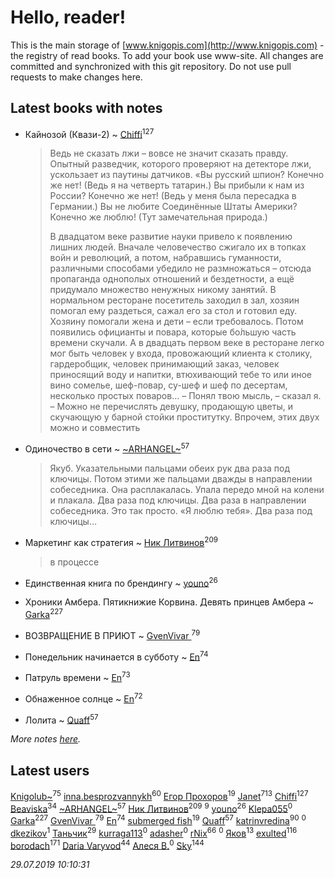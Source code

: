 # Hello, reader!
This is the main storage of [www.knigopis.com](http://www.knigopis.com) - the registry of read books.
To add your book use www-site. All changes are committed and synchronized with this git repository.
Do not use pull requests to make changes here.


## Latest books with notes
* Кайнозой (Квази-2) ~ [Chiffi](users/105/105831994080785626680-google)<sup>127</sup>
    > Ведь не сказать лжи – вовсе не значит сказать правду. Опытный разведчик, которого проверяют на детекторе лжи, ускользает из паутины датчиков. «Вы русский шпион? Конечно же нет!
    > (Ведь я на четверть татарин.)
    > Вы прибыли к нам из России? Конечно же нет!
    > (Ведь у меня была пересадка в Германии.)
    > Вы не любите Соединённые Штаты Америки? Конечно же люблю!
    > (Тут замечательная природа.)
    > 
    > В двадцатом веке развитие науки привело к появлению лишних людей. Вначале человечество сжигало их в топках войн и революций, а потом, набравшись гуманности, различными способами убедило не размножаться – отсюда пропаганда однополых отношений и бездетности, а ещё придумало множество ненужных никому занятий. В нормальном ресторане посетитель заходил в зал, хозяин помогал ему раздеться, сажал его за стол и готовил еду. Хозяину помогали жена и дети – если требовалось. Потом появились официанты и повара, которые бо́льшую часть времени скучали. А в двадцать первом веке в ресторане легко мог быть человек у входа, провожающий клиента к столику, гардеробщик, человек принимающий заказ, человек приносящий воду и напитки, втюхивающий тебе то или иное вино сомелье, шеф-повар, су-шеф и шеф по десертам, несколько простых поваров…
    > – Понял твою мысль, – сказал я. – Можно не перечислять девушку, продающую цветы, и скучающую у барной стойки проститутку. Впрочем, этих двух можно и совместить

* Одиночество в сети ~ [~ARHANGEL~](users/642/64251996-vkontakte)<sup>57</sup>
    > Якуб.
    > Указательными пальцами обеих рук два раза под ключицы. Потом этими же пальцами дважды в направлении собеседника. Она расплакалась. Упала передо мной на колени и плакала. Два раза под ключицы. Два раза в направлении собеседника. Это так просто. «Я люблю тебя». Два раза под ключицы…

* Маркетинг как стратегия ~ [Ник Литвинов](users/241/241974816-vkontakte)<sup>209</sup>
    > в процессе

* Единственная книга по брендингу ~ [youno](users/302/302928912-vkontakte)<sup>26</sup>

* Хроники Амбера. Пятикнижие Корвина. Девять принцев Амбера ~ [Garka](users/115/115753719718250012620-google)<sup>227</sup>

* ВОЗВРАЩЕНИЕ В ПРИЮТ ~ [GvenVivar ](users/158/158266434925901-facebook)<sup>79</sup>

* Понедельник начинается в субботу ~ [En](users/333/333646551-vkontakte)<sup>74</sup>

* Патруль времени ~ [En](users/333/333646551-vkontakte)<sup>73</sup>

* Обнаженное солнце ~ [En](users/333/333646551-vkontakte)<sup>72</sup>

* Лолита ~ [Quaff](users/122/12267158-vkontakte)<sup>57</sup>


_More notes [here](latest_books_with_notes.md)._


## Latest users
[Knigolub~](users/111/111878597279669641685-google)<sup>75</sup> 
[inna.besprozvannykh](users/733/73323849-yandex)<sup>60</sup> 
[Егор Прохоров](users/481/481937529-vkontakte)<sup>19</sup> 
[Janet](users/108/108113656204404967440-google)<sup>713</sup> 
[Chiffi](users/105/105831994080785626680-google)<sup>127</sup> 
[Beaviska](users/102/10202544960024508-facebook)<sup>34</sup> 
[~ARHANGEL~](users/642/64251996-vkontakte)<sup>57</sup> 
[Ник Литвинов](users/241/241974816-vkontakte)<sup>209</sup> 
[](users/110/110931306939441771638-google)<sup>9</sup> 
[youno](users/302/302928912-vkontakte)<sup>26</sup> 
[Klepa055](users/110/110874063852183520490-google)<sup>0</sup> 
[Garka](users/115/115753719718250012620-google)<sup>227</sup> 
[GvenVivar ](users/158/158266434925901-facebook)<sup>79</sup> 
[En](users/333/333646551-vkontakte)<sup>74</sup> 
[submerged fish](users/471/471364154-yandex)<sup>19</sup> 
[Quaff](users/122/12267158-vkontakte)<sup>57</sup> 
[katrinvredina](users/233/2336755-vkontakte)<sup>90</sup> 
[](users/113/113895218432924460489-google)<sup>0</sup> 
[dkezikov](users/665/665843812-yandex)<sup>1</sup> 
[Таньчик](users/209/2096581563762610-facebook)<sup>29</sup> 
[kurraga113](users/362/362572912-vkontakte)<sup>0</sup> 
[adasher](users/329/329912611-yandex)<sup>0</sup> 
[rNix](users/227/22742452-yandex)<sup>66</sup> 
[](users/413/413911429-vkontakte)<sup>0</sup> 
[Яков](users/117/117277044284589498872-google)<sup>13</sup> 
[exulted](users/100/100599204551896265722-google)<sup>116</sup> 
[borodach](users/157/15706320-vkontakte)<sup>171</sup> 
[Daria Varyvod](users/829/829893410524253-facebook)<sup>44</sup> 
[Алеся В.](users/106/106887989031244091582-googleplus)<sup>0</sup> 
[Sky](users/118/118049897850017649660-google)<sup>144</sup> 


_29.07.2019 10:10:31_
